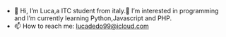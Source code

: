 - 👋 Hi, I’m Luca,a ITC student from italy.👀 I’m interested in programming and I’m currently learning Python,Javascript and PHP. 
- 📫 How to reach me: lucadedo99@icloud.com

<!---
lucadedo/lucadedo is a ✨ special ✨ repository because its `README.md` (this file) appears on your GitHub profile.
You can click the Preview link to take a look at your changes.
--->
